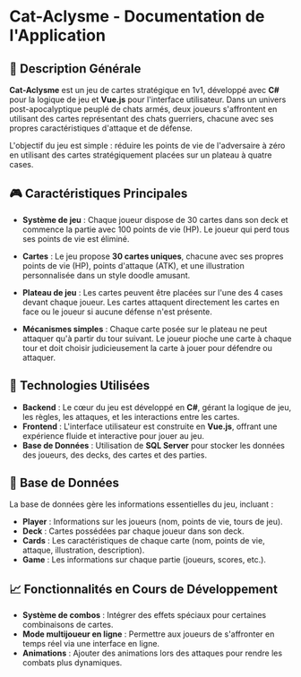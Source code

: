 # **Cat-Aclysme** - Documentation de l'Application

## 🐾 **Description Générale**

**Cat-Aclysme** est un jeu de cartes stratégique en 1v1, développé avec **C#** pour la logique de jeu et **Vue.js** pour l'interface utilisateur. Dans un univers post-apocalyptique peuplé de chats armés, deux joueurs s'affrontent en utilisant des cartes représentant des chats guerriers, chacune avec ses propres caractéristiques d'attaque et de défense.

L'objectif du jeu est simple : réduire les points de vie de l'adversaire à zéro en utilisant des cartes stratégiquement placées sur un plateau à quatre cases.

## 🎮 **Caractéristiques Principales**

- **Système de jeu** : Chaque joueur dispose de 30 cartes dans son deck et commence la partie avec 100 points de vie (HP). Le joueur qui perd tous ses points de vie est éliminé.
  
- **Cartes** : Le jeu propose **30 cartes uniques**, chacune avec ses propres points de vie (HP), points d'attaque (ATK), et une illustration personnalisée dans un style doodle amusant.

- **Plateau de jeu** : Les cartes peuvent être placées sur l'une des 4 cases devant chaque joueur. Les cartes attaquent directement les cartes en face ou le joueur si aucune défense n'est présente.

- **Mécanismes simples** : Chaque carte posée sur le plateau ne peut attaquer qu'à partir du tour suivant. Le joueur pioche une carte à chaque tour et doit choisir judicieusement la carte à jouer pour défendre ou attaquer.

## 🔧 **Technologies Utilisées**

- **Backend** : Le cœur du jeu est développé en **C#**, gérant la logique de jeu, les règles, les attaques, et les interactions entre les cartes.
- **Frontend** : L'interface utilisateur est construite en **Vue.js**, offrant une expérience fluide et interactive pour jouer au jeu.
- **Base de Données** : Utilisation de **SQL Server** pour stocker les données des joueurs, des decks, des cartes et des parties.

## 💾 **Base de Données**

La base de données gère les informations essentielles du jeu, incluant :
- **Player** : Informations sur les joueurs (nom, points de vie, tours de jeu).
- **Deck** : Cartes possédées par chaque joueur dans son deck.
- **Cards** : Les caractéristiques de chaque carte (nom, points de vie, attaque, illustration, description).
- **Game** : Les informations sur chaque partie (joueurs, scores, etc.).

## 📈 **Fonctionnalités en Cours de Développement**

- **Système de combos** : Intégrer des effets spéciaux pour certaines combinaisons de cartes.
- **Mode multijoueur en ligne** : Permettre aux joueurs de s'affronter en temps réel via une interface en ligne.
- **Animations** : Ajouter des animations lors des attaques pour rendre les combats plus dynamiques.